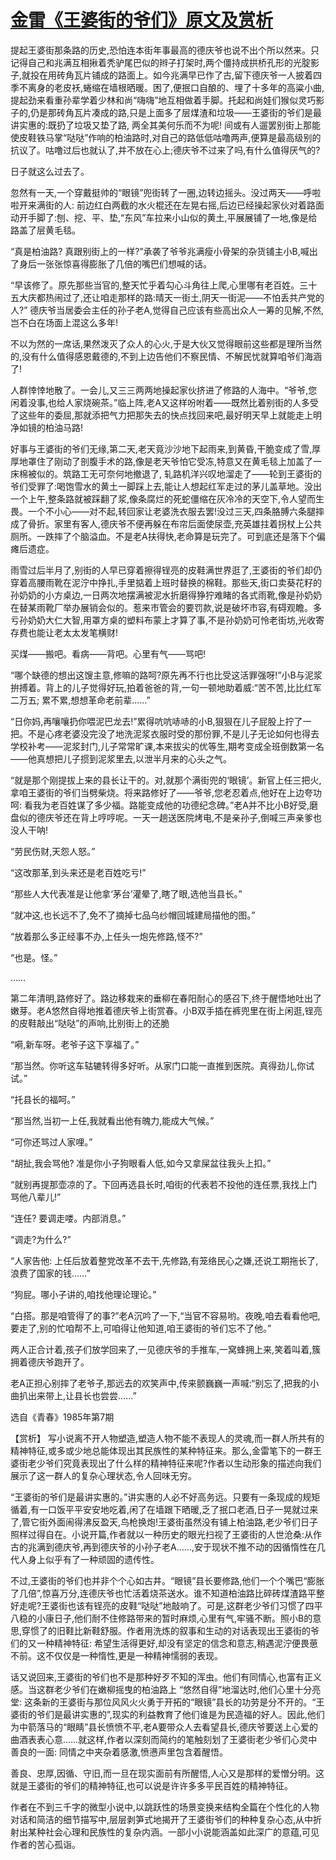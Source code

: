 # [金雷《王婆街的爷们》原文及赏析](https://www.vrrw.net/wx/15146.html)

提起王婆街那条路的历史,恐怕连本街年事最高的德庆爷也说不出个所以然来。只记得自己和兆满互相揪着秃驴尾巴似的辫子打架时,两个僵持成拱桥孔形的光腚影子,就投在用砖角瓦片铺成的路面上。如今兆满早已作了古,留下德庆爷一人披着四季不离身的老皮袄,蜷缩在墙根晒暖。困了,便抿口自酿的、埋了十多年的高粱小曲,提起劲来看重孙辈学着少林和尚“嗨嗨”地互相做着手脚。托起和尚娃们猴似灵巧影子的,仍是那砖角瓦片凑成的路,只是上面多了层煤渣和垃圾——王婆街的爷们是最讲实惠的:既扔了垃圾又垫了路, 两全其美何乐而不为呢! 间或有人遛罢别街上那能使皮鞋铁马掌“哒哒”作响的柏油路时,对自己的路低低咕噜两声,便算是最高级别的抗议了。咕噜过后也就认了,并不放在心上;德庆爷不过来了吗,有什么值得厌气的?

日子就这么过去了。

忽然有一天,一个穿戴挺帅的“眼镜”兜街转了一圈,边转边摇头。没过两天——呼啦啦开来满街的人: 前边红白两截的水火棍还在左晃右摇,后边已经操起家伙对着路面动开手脚了:刨、挖、平、垫,“东风”车拉来小山似的黄土,平展展铺了一地,像是给路盖了层黄毛毯。

“真是柏油路? 真跟别街上的一样?”承袭了爷爷兆满瘦小骨架的杂货铺主小B,喊出了身后一张张惊喜得膨胀了几倍的嘴巴们想喊的话。

“早该修了。原先那些当官的,整天忙乎着勾心斗角往上爬,心里哪有老百姓。三十五大庆都热闹过了,还让咱走那样的路:晴天一街土,阴天一街泥——不怕丢共产党的人?” 德庆爷当居委会主任的孙子老A,觉得自己应该有些高出众人一筹的见解,不然,岂不白在场面上混这么多年!

不以为然的一席话,果然泼灭了众人的心火,于是大伙又觉得眼前这些都是理所当然的,没有什么值得感恩戴德的,不到上边告他们不察民情、不解民忧就算咱爷们海涵了!

人群悻悻地散了。一会儿,又三三两两地操起家伙挤进了修路的人海中。“爷爷,您闲着没事,也给人家烧碗茶。”临上阵,老A又这样吩咐着——既然比着别街的人多受了这些年的委屈,那就添把气力把那失去的快点找回来吧,最好明天早上就能走上明净如镜的柏油马路!

好事与王婆街的爷们无缘,第二天,老天竟沙沙地下起雨来,到黄昏,干脆变成了雪,厚厚地罩住了刚动了剖腹手术的路,像是老天爷怕它受冻,特意又在黄毛毯上加盖了一床棉被似的。筑路工无可奈何地撤退了, 轧路机洋兴叹地溜走了——轮到王婆街的爷们受罪了:喝饱雪水的黄土一脚踩上去,能让人想起红军走过的茅儿盖草地。没出一个上午,整条路就被踩翻了浆,像条腐烂的死蛇僵缩在灰冷冷的天空下,令人望而生畏。一个不小心——对不起,转回家让老婆洗衣服去罢!没过三天,四条胳膊六条腿摔成了骨折。家里有客人,德庆爷不便再躲在布帘后面使尿壶,充英雄拄着拐杖上公共厕所。一跌摔了个脑溢血。不是老A扶得快,老命算是玩完了。可到底还是落下个偏瘫后遗症。

雨雪过后半月了,别街的人早已穿着擦得锃亮的皮鞋满世界逛了,王婆街的爷们却仍穿着高腰雨靴在泥泞中挣扎,手里掂着上班时替换的棉鞋。那些天,街口卖葵花籽的孙奶奶的小方桌边,一日两次地摆满被泥水折磨得狰狞难睹的各式雨靴,像是孙奶奶在替某雨靴厂举办展销会似的。惹来市管会的要罚款,说是破坏市容,有碍观瞻。多亏孙奶奶大仁大智,用罩方桌的塑料布蒙上才算了事,不是孙奶奶可怜老街坊,光收寄存费也能让老太太发笔横财!

买煤——搬吧。看病——背吧。心里有气——骂吧!

“哪个缺德的想出这馊主意,修嘛的路呵?原先再不行也比受这活罪强呀!”小B与泥浆拚搏着。背上的儿子觉得好玩,拍着爸爸的背,一句一顿地助着威:“苦不苦,比比红军二万五; 累不累,想想革命老前辈……”

“日你妈,再嚷嚷扔你喂泥巴龙去!”累得吭吭哧哧的小B,狠狠在儿子屁股上拧了一把。不是心疼老婆没完没了地洗泥浆衣服时受的那份罪,不是儿子无论如何也得去学校补考——泥浆封门,儿子常常旷课,本来拔尖的优等生,期考变成全班倒数第一名——他真想把儿子掼到泥浆里去,以泄半月来的心头之气。

“就是那个刚提拔上来的县长让干的。对,就那个满街兜的‘眼镜’。新官上任三把火,拿咱王婆街的爷们当劈柴烧。将来路修好了——爷爷,您老忍着点,他好在上边夸功呵: 看我为老百姓谋了多少福。路能变成他的功德纪念碑。”老A并不比小B好受,磨盘似的德庆爷还在背上哼哼呢。一天一趟送医院烤电,不是亲孙子,倒喊三声亲爹也没人干呐!

“劳民伤财,天怨人怒。”

“这改那革,到头来还是老百姓吃亏!”

“那些人大代表准是让他拿‘茅台’灌晕了,瞎了眼,选他当县长。”

“就冲这,也长远不了,免不了摘掉七品乌纱帽回城建局描他的图。”

“放着那么多正经事不办,上任头一炮先修路,怪不?”

“也是。怪。”

……

第二年清明,路修好了。路边移栽来的垂柳在春阳耐心的感召下,终于醒悟地吐出了嫩芽。老A悠然自得地推着德庆爷上街赏春。小B双手插在裤兜里在街上闲逛,锃亮的皮鞋敲出“哒哒”的声响,比别街上的还脆

“嗬,新车呀。老爷子这下享福了。”

“那当然。你听这车轱辘转得多好听。从家门口能一直推到医院。真得劲儿,你试试。”

“托县长的福呵。”

“那当然,当初一上任,我就看出他有魄力,能成大气候。”

“可你还骂过人家哩。”

“胡扯,我会骂他? 准是你小子狗眼看人低,如今又拿屎盆往我头上扣。”

“就别再提那壶凉的了。下回再选县长时,咱街的代表若不投他的连任票,我找上门骂他八辈儿!”

“连任? 要调走喽。内部消息。”

“调走?为什么?”

“人家告他: 上任后放着整党改革不去干,先修路,有笼络民心之嫌,还说工期拖长了,浪费了国家的钱……”

“狗屁。哪小子讲的,咱找他理论理论。”

“白搭。那是咱管得了的事?”老A沉吟了一下,“当官不容易哟。夜晚,咱去看看他吧,要走了,别的忙咱帮不上,可咱得让他知道,咱王婆街的爷们忘不了他。”

两人正合计着,孩子们放学回来了,一见德庆爷的手推车,一窝蜂拥上来,笑着叫着,簇拥着德庆爷跑开了。

老A正担心别摔了老爷子,那远去的欢笑声中,传来颤巍巍一声喊:“别忘了,把我的小曲扒出来带上,让县长也尝尝……”

选自《青春》1985年第7期



【赏析】 写小说离不开人物塑造,塑造人物不能不表现人的灵魂,而一群人所共有的精神特征,或多或少地总能体现出其民族性的某种特征来。那么,金雷笔下的一群王婆街老少爷们究竟表现出了什么样的精神特征来呢?作者以生动形象的描述向我们展示了这一群人的复杂心理状态,令人回味无穷。

“王婆街的爷们是最讲实惠的。”讲实惠的人必不好高务远。只要有一条现成的规矩循着,有一口饭平平安安地吃着,闲了在墙跟下晒暖,乏了抿口老酒,日子一晃就过来了,管它街外面闹得沸反盈天,鸟枪换炮!王婆街虽然没有铺上柏油路,老少爷们日子照样过得自在。小说开篇,作者就以一种历史的眼光扫视了王婆街的人世沧桑:从作古的兆满到德庆爷,再到德庆爷的小孙子老A……,安于现状不推不动的因循惰性在几代人身上似乎有了一种顽固的遗传性。

不过,王婆街的爷们也并非个个心如古井。“眼镜”县长要修路,他们一个个嘴巴“膨胀了几倍”,惊喜万分,连德庆爷也忙活着烧茶送水。谁不知道柏油路比碎砖煤渣路平整好走呢?王婆街也该有锃亮的皮鞋“哒哒”地敲响了。可是,这群老少爷们习惯了四平八稳的小康日子,他们耐不住修路带来的暂时麻烦,心里有气,牢骚不断。照小B的意思,穿惯了的旧鞋比新鞋舒服。作者用洗炼的叙事和生动的对话表现出王婆街的爷们的又一种精神特征: 希望生活得更好,却没有坚定的信念和意志,稍遇泥泞便畏葸不前。这不仅仅是一种惰性,更是一种精神懦弱的表现。

话又说回来,王婆街的爷们也不是那种好歹不知的浑虫。他们有同情心,也富有正义感。当这群老少爷们在嫩柳摇曳的柏油路上 “悠然自得”地溜达时,他们心里十分亮堂: 这条新的王婆街与那位风风火火勇于开拓的“眼镜”县长的功劳是分不开的。“王婆街的爷们是最讲实惠的”,现实的利益教育了他们谁是为民造福的好人。因此,他们为中箭落马的“眼睛”县长愤愤不平,老A要带众人去看望县长,德庆爷要送上心爱的曲酒表表心意……就这样,作者以深刻而简约的笔触刻划了王婆街老少爷们心灵中善良的一面: 同情之中夹杂着感激,愤懑声里包含着醒悟。

善良、忠厚,因循、守旧,而一旦在现实面前有所醒悟,人心又是那样的爱憎分明。这就是王婆街的爷们的精神特征,也可以说是许许多多平民百姓的精神特征。

作者在不到三千字的微型小说中,以跳跃性的场景变换来结构全篇在个性化的人物对话和简洁的细节描写中,层层剥笋式地揭开了王婆街爷们的种种复杂心态,从中折射出某种社会心理和民族性的复杂内涵。一部小小说能涵盖如此深广的意蕴,可见作者的苦心孤诣。

